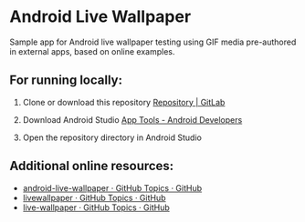 # Android Live Wallpaper

Sample app for Android live wallpaper testing using GIF media pre-authored in external apps, based on online examples. 

## For running locally:

1. Clone or download this repository [Repository | GitLab](https://docs.gitlab.com/ee/user/project/repository/)

2. Download Android Studio [App Tools - Android Developers](https://developer.android.com/studio)

3. Open the repository directory in Android Studio

## Additional online resources:

- [android-live-wallpaper · GitHub Topics · GitHub](https://github.com/topics/android-live-wallpaper)
- [livewallpaper · GitHub Topics · GitHub](https://github.com/topics/livewallpaper)
- [live-wallpaper · GitHub Topics · GitHub](https://github.com/topics/live-wallpaper)


